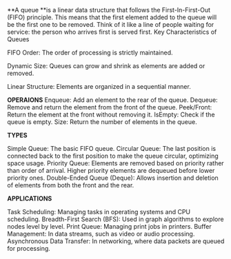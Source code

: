 **A queue **is a linear data structure that follows the First-In-First-Out (FIFO) principle. This means that the first element added to the queue will be the first one to be removed. Think of it like a line of people waiting for service: the person who arrives first is served first.
Key Characteristics of Queues

FIFO Order: The order of processing is strictly maintained.

Dynamic Size: Queues can grow and shrink as elements are added or removed.

Linear Structure: Elements are organized in a sequential manner.

**OPERAIONS**
Enqueue: Add an element to the rear of the queue.
Dequeue: Remove and return the element from the front of the queue.
Peek/Front: Return the element at the front without removing it.
IsEmpty: Check if the queue is empty.
Size: Return the number of elements in the queue.

**TYPES**

Simple Queue: The basic FIFO queue.
Circular Queue: The last position is connected back to the first position to make the queue circular, optimizing space usage.
Priority Queue: Elements are removed based on priority rather than order of arrival. Higher priority elements are dequeued before lower priority ones.
Double-Ended Queue (Deque): Allows insertion and deletion of elements from both the front and the rear.

**APPLICATIONS**

Task Scheduling: Managing tasks in operating systems and CPU scheduling.
Breadth-First Search (BFS): Used in graph algorithms to explore nodes level by level.
Print Queue: Managing print jobs in printers.
Buffer Management: In data streams, such as video or audio processing.
Asynchronous Data Transfer: In networking, where data packets are queued for processing.
